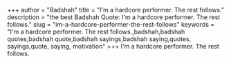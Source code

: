 +++
author = "Badshah"
title = "I'm a hardcore performer. The rest follows."
description = "the best Badshah Quote: I'm a hardcore performer. The rest follows."
slug = "im-a-hardcore-performer-the-rest-follows"
keywords = "I'm a hardcore performer. The rest follows.,badshah,badshah quotes,badshah quote,badshah sayings,badshah saying,quotes, sayings,quote, saying, motivation"
+++
I'm a hardcore performer. The rest follows.
